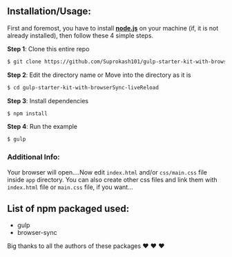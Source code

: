 ## Installation/Usage:

First and foremost, you have to install __[node.js](https://nodejs.org/en/)__ on your machine (if, it is not already installed), then follow these 4 simple steps.

**Step 1**: Clone this entire repo
```bash
$ git clone https://github.com/Suprokash101/gulp-starter-kit-with-browserSync-liveReload.git
```

**Step 2**: Edit the directory name or Move into the directory as it is
```bash
$ cd gulp-starter-kit-with-browserSync-liveReload
```

**Step 3**: Install dependencies
```bash
$ npm install
```

**Step 4**: Run the example
```bash
$ gulp
```

### Additional Info:

Your browser will open....Now edit `index.html` and/or `css/main.css` file inside `app` directory. You can also create other css files and link them with `index.html` file or `main.css` file, if you want...

## List of npm packaged used:

- gulp
- browser-sync

Big thanks to all the authors of these packages :heart: :heart: :heart:
